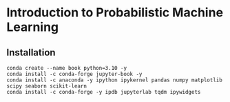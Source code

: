 
# Introduction to Probabilistic Machine Learning

## Installation

```
conda create --name book python=3.10 -y
conda install -c conda-forge jupyter-book -y
conda install -c anaconda -y ipython ipykernel pandas numpy matplotlib scipy seaborn scikit-learn
conda install -c conda-forge -y ipdb jupyterlab tqdm ipywidgets
```

